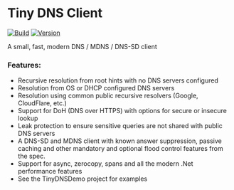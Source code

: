 ﻿# Tiny DNS Client

[![Build](https://github.com/SmartHomeOS/TinyDNS/actions/workflows/dotnet.yml/badge.svg)](https://github.com/SmartHomeOS/TinyDNS/actions/workflows/dotnet.yml)
[![Version](https://img.shields.io/nuget/v/TinyDNS.svg)](https://www.nuget.org/packages/TinyDNS)

A small, fast, modern DNS / MDNS / DNS-SD client

### Features:
* Recursive resolution from root hints with no DNS servers configured
* Resolution from OS or DHCP configured DNS servers
* Resolution using common public recursive resolvers (Google, CloudFlare, etc.)
* Support for DoH (DNS over HTTPS) with options for secure or insecure lookup
* Leak protection to ensure sensitive queries are not shared with public DNS servers
* A DNS-SD and MDNS client with known answer suppression, passive caching and other mandatory and optional flood control features from the spec.
* Support for async, zerocopy, spans and all the modern .Net performance features
* See the TinyDNSDemo project for examples